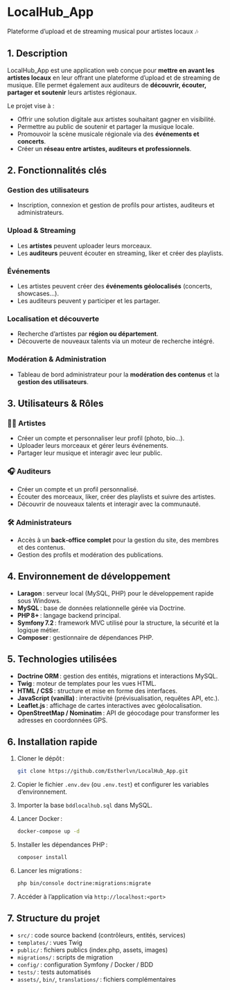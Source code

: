 # LocalHub_App

Plateforme d’upload et de streaming musical pour artistes locaux 🎶

## 1. Description

LocalHub_App est une application web conçue pour **mettre en avant les artistes locaux** en leur offrant une plateforme d’upload et de streaming de musique. Elle permet également aux auditeurs de **découvrir, écouter, partager et soutenir** leurs artistes régionaux.

Le projet vise à :

* Offrir une solution digitale aux artistes souhaitant gagner en visibilité.
* Permettre au public de soutenir et partager la musique locale.
* Promouvoir la scène musicale régionale via des **événements et concerts**.
* Créer un **réseau entre artistes, auditeurs et professionnels**.

## 2. Fonctionnalités clés

### Gestion des utilisateurs

* Inscription, connexion et gestion de profils pour artistes, auditeurs et administrateurs.

### Upload & Streaming

* Les **artistes** peuvent uploader leurs morceaux.
* Les **auditeurs** peuvent écouter en streaming, liker et créer des playlists.

### Événements

* Les artistes peuvent créer des **événements géolocalisés** (concerts, showcases…).
* Les auditeurs peuvent y participer et les partager.

### Localisation et découverte

* Recherche d’artistes par **région ou département**.
* Découverte de nouveaux talents via un moteur de recherche intégré.

### Modération & Administration

* Tableau de bord administrateur pour la **modération des contenus** et la **gestion des utilisateurs**.

## 3. Utilisateurs & Rôles

### 👩‍🎤 Artistes

* Créer un compte et personnaliser leur profil (photo, bio…).
* Uploader leurs morceaux et gérer leurs événements.
* Partager leur musique et interagir avec leur public.

### 🎧 Auditeurs

* Créer un compte et un profil personnalisé.
* Écouter des morceaux, liker, créer des playlists et suivre des artistes.
* Découvrir de nouveaux talents et interagir avec la communauté.

### 🛠️ Administrateurs

* Accès à un **back‑office complet** pour la gestion du site, des membres et des contenus.
* Gestion des profils et modération des publications.

## 4. Environnement de développement

* **Laragon** : serveur local (MySQL, PHP) pour le développement rapide sous Windows.
* **MySQL** : base de données relationnelle gérée via Doctrine.
* **PHP 8+** : langage backend principal.
* **Symfony 7.2** : framework MVC utilisé pour la structure, la sécurité et la logique métier.
* **Composer** : gestionnaire de dépendances PHP.

## 5. Technologies utilisées

* **Doctrine ORM** : gestion des entités, migrations et interactions MySQL.
* **Twig** : moteur de templates pour les vues HTML.
* **HTML / CSS** : structure et mise en forme des interfaces.
* **JavaScript (vanilla)** : interactivité (prévisualisation, requêtes API, etc.).
* **Leaflet.js** : affichage de cartes interactives avec géolocalisation.
* **OpenStreetMap / Nominatim** : API de géocodage pour transformer les adresses en coordonnées GPS.

## 6. Installation rapide

1. Cloner le dépôt :

   ```bash
   git clone https://github.com/Estherlvn/LocalHub_App.git
   ```
2. Copier le fichier `.env.dev` (ou `.env.test`) et configurer les variables d’environnement.
3. Importer la base `bddlocalhub.sql` dans MySQL.
4. Lancer Docker :

   ```bash
   docker-compose up -d
   ```
5. Installer les dépendances PHP :

   ```bash
   composer install
   ```
6. Lancer les migrations :

   ```bash
   php bin/console doctrine:migrations:migrate
   ```
7. Accéder à l’application via `http://localhost:<port>`

## 7. Structure du projet

* `src/` : code source backend (contrôleurs, entités, services)
* `templates/` : vues Twig
* `public/` : fichiers publics (index.php, assets, images)
* `migrations/` : scripts de migration
* `config/` : configuration Symfony / Docker / BDD
* `tests/` : tests automatisés
* `assets/`, `bin/`, `translations/` : fichiers complémentaires

